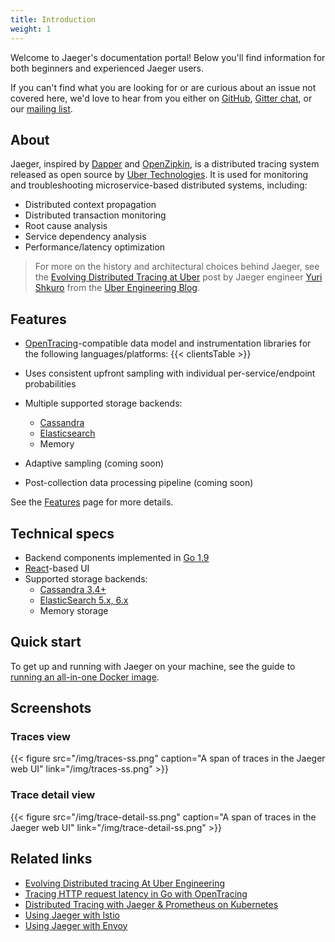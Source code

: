 ```yaml
---
title: Introduction
weight: 1
---
```


Welcome to Jaeger's documentation portal! Below you'll find information for both beginners and experienced Jaeger users.

If you can't find what you are looking for or are curious about an issue not covered here, we'd love to hear from you either on [GitHub](https://github.com/jaegertracing/jaeger/issues), [Gitter chat](https://gitter.im/jaegertracing/Lobby), or our [mailing list](https://groups.google.com/forum/#!forum/jaeger-tracing).

## About

Jaeger, inspired by [Dapper](https://research.google.com/pubs/pub36356.html) and [OpenZipkin](http://zipkin.io), is a distributed tracing system released as open source by [Uber Technologies](https://uber.github.io/). It is used for monitoring and troubleshooting microservice-based distributed systems, including:

* Distributed context propagation
* Distributed transaction monitoring
* Root cause analysis
* Service dependency analysis
* Performance/latency optimization

> For more on the history and architectural choices behind Jaeger, see the [Evolving Distributed Tracing at Uber](https://eng.uber.com/distributed-tracing/) post by Jaeger engineer [Yuri Shkuro](https://github.com/yurishkuro) from the [Uber Engineering Blog](https://eng.uber.com/).

## Features

* [OpenTracing](http://opentracing.io/)-compatible data model and instrumentation libraries for the following languages/platforms:
  {{< clientsTable >}}

* Uses consistent upfront sampling with individual per-service/endpoint probabilities
* Multiple supported storage backends:
  * [Cassandra](deployment/#cassandra)
  * [Elasticsearch](deployment/#elasticsearch)
  * Memory
* Adaptive sampling (coming soon)
* Post-collection data processing pipeline (coming soon)

See the [Features](features) page for more details.

## Technical specs

  * Backend components implemented in [Go 1.9](https://golang.org/doc/go1.9)
  * [React](https://reactjs.org/)-based UI
  * Supported storage backends:
    * [Cassandra 3.4+](deployment/#cassandra)
    * [ElasticSearch 5.x, 6.x](deployment/#elasticsearch)
    * Memory storage

## Quick start

To get up and running with Jaeger on your machine, see the guide to [running an all-in-one Docker image](getting-started#docker).

## Screenshots

### Traces view

{{< figure src="/img/traces-ss.png" caption="A span of traces in the Jaeger web UI" link="/img/traces-ss.png" >}}

### Trace detail view

{{< figure src="/img/trace-detail-ss.png" caption="A span of traces in the Jaeger web UI" link="/img/trace-detail-ss.png" >}}

## Related links

* [Evolving Distributed tracing At Uber Engineering](https://eng.uber.com/distributed-tracing/)
* [Tracing HTTP request latency in Go with OpenTracing](https://medium.com/opentracing/tracing-http-request-latency-in-go-with-opentracing-7cc1282a100a)
* [Distributed Tracing with Jaeger & Prometheus on Kubernetes](https://blog.openshift.com/openshift-commons-briefing-82-distributed-tracing-with-jaeger-prometheus-on-kubernetes/)
* [Using Jaeger with Istio](https://istio.io/docs/tasks/telemetry/distributed-tracing.html)
* [Using Jaeger with Envoy](https://www.envoyproxy.io/docs/envoy/latest/start/sandboxes/jaeger_tracing.html)
